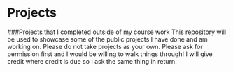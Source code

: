 # Projects
###Projects that I completed outside of my course work
This repository will be used to showcase some of the public projects I have done and am working on.
Please do not take projects as your own. Please ask for permission first and I would be willing to walk things through!
I will give credit where credit is due so I ask the same thing in return. 
